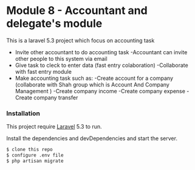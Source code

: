 # Module 8 - Accountant and delegate's module

This is a laravel 5.3 project which focus on accounting task

  - Invite other accountant to do accounting task
    -Accountant can invite other people to this system via email
  - Give task to cleck to enter data (fast entry colaboration)
    -Collaborate with fast entry module
 - Make accounting task such as:
    -Create account for a company (collaborate with Shah group which is Account And Company Management )
    -Create company income
    -Create company expense
    -Create company transfer




### Installation

This project require [Laravel](https://laravel.com/) 5.3 to run.

Install the dependencies and devDependencies and start the server.

```sh
$ clone this repo
$ configure .env file
$ php artisan migrate
```
